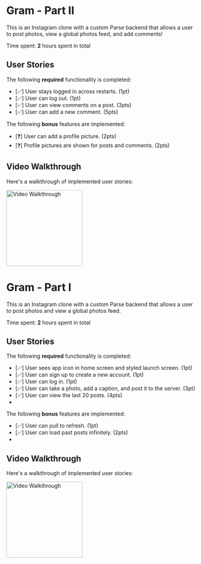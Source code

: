 # Gram - Part II

 This is an Instagram clone with a custom Parse backend that allows a user to post photos, view a global photos feed, and add comments!

 Time spent: **2** hours spent in total

 ## User Stories

 The following **required** functionality is completed:

 - [✅] User stays logged in across restarts. (1pt)
 - [✅] User can log out. (1pt)
 - [✅] User can view comments on a post. (3pts)
 - [✅] User can add a new comment. (5pts)

 The following **bonus** features are implemented:

 - [❓] User can add a profile picture. (2pts)
 - [❓] Profile pictures are shown for posts and comments. (2pts)

 ## Video Walkthrough

 Here's a walkthrough of implemented user stories:

 <img src='iphone-13-pro-max-new.gif' title='Video Walkthrough' width='200' alt='Video Walkthrough' />

 # Gram - Part I

 This is an Instagram clone with a custom Parse backend that allows a user to post photos and view a global photos feed.
 
Time spent: **2** hours spent in total

## User Stories

The following **required** functionality is completed:

- [✅] User sees app icon in home screen and styled launch screen. (1pt)
- [✅] User can sign up to create a new account. (1pt)
- [✅] User can log in. (1pt)
- [✅] User can take a photo, add a caption, and post it to the server. (3pt)
- [✅] User can view the last 20 posts. (4pts)
- 
The following **bonus** features are implemented:

- [✅] User can pull to refresh. (1pt)
- [✅] User can load past posts infinitely. (2pts)
- 
## Video Walkthrough

Here's a walkthrough of implemented user stories:

<img src='iphone-13-pro-max.gif' title='Video Walkthrough' width='200' alt='Video Walkthrough' />
